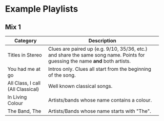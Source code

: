 # Example Playlists

## Mix 1
|Category|Description|
|--|--|
|Titles in Stereo|Clues are paired up (e.g. 9/10, 35/36, etc.) and share the same song name. Points for guessing the name **and** both artists.|
|You had me at go|Intros only. Clues all start from the beginning of the song.|
|All Class, I call (All Classical)|Well known classical songs.|
|In Living Colour|Artists/bands whose name contains a colour.|
|The Band, The|Artists/Bands whose name starts with "The".